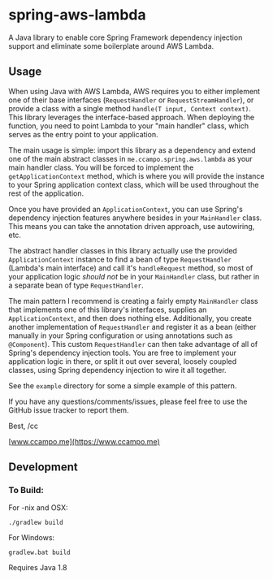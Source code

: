 # spring-aws-lambda

A Java library to enable core Spring Framework dependency injection support
and eliminate some boilerplate around AWS Lambda.

## Usage

When using Java with AWS Lambda, AWS requires you to either implement one of
their base interfaces (`RequestHandler` or `RequestStreamHandler`), or provide
a class with a single method `handle(T input, Context context)`. This library
leverages the interface-based approach. When deploying the function, you need
to point Lambda to your "main handler" class, which serves as the entry point
to your application.

The main usage is simple: import this library as a dependency and extend one of
the main abstract classes in `me.ccampo.spring.aws.lambda` as your main handler
class. You will be forced to implement the `getApplicationContext` method, which
is where you will provide the instance to your Spring application context class,
which will be used throughout the rest of the application.

Once you have provided an `ApplicationContext`, you can use Spring's dependency
injection features anywhere besides in your `MainHandler` class. This means you
can take the annotation driven approach, use autowiring, etc.

The abstract handler classes in this library actually use the provided
`ApplicationContext` instance to find a bean of type `RequestHandler` (Lambda's
main interface) and call it's `handleRequest` method, so most of your
application logic _should not_ be in your `MainHandler` class, but rather in a
separate bean of type `RequestHandler`.

The main pattern I recommend is creating a fairly empty `MainHandler` class that
implements one of this library's interfaces, supplies an `ApplicationContext`,
and then does nothing else. Additionally, you create another implementation of
`RequestHandler` and register it as a bean (either manually in your Spring
configuration or using annotations such as `@Component`). This custom
`RequestHandler` can then take advantage of all of Spring's dependency
injection tools. You are free to implement your application logic in there, or
split it out over several, loosely coupled classes, using Spring dependency
injection to wire it all together.

See the `example` directory for some a simple example of this pattern.

If you have any questions/comments/issues, please feel free to use the GitHub
issue tracker to report them.

Best,
/cc

[www.ccampo.me](https://www.ccampo.me)


## Development

### To Build:

For -nix and OSX:

    ./gradlew build

For Windows:

    gradlew.bat build

Requires Java 1.8

